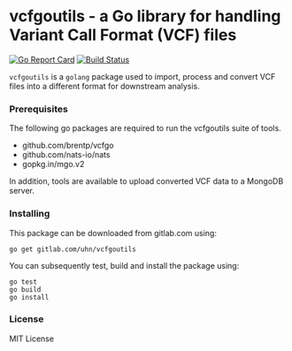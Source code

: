 vcfgoutils - a Go library for handling Variant Call Format (VCF) files
===

[![Go Report Card](https://goreportcard.com/badge/github.com/bio-core/vcfgoutils)](https://goreportcard.com/report/github.com/bio-core/vcfgoutils)
[![Build Status](https://travis-ci.org/Bio-Core/vcfgoutils.svg?branch=master)](https://travis-ci.org/Bio-Core/vcfgoutils)

`vcfgoutils` is a `golang` package used to import, process and convert VCF
files into a different format for downstream analysis.

### Prerequisites
The following go packages are required to run the vcfgoutils suite of tools.
* github.com/brentp/vcfgo
* github.com/nats-io/nats
* gopkg.in/mgo.v2

In addition, tools are available to upload converted VCF data to a MongoDB
server.

### Installing
This package can be downloaded from gitlab.com using:

```
go get gitlab.com/uhn/vcfgoutils
```

You can subsequently test, build and install the package using:

```
go test
go build
go install
```

### License
MIT License

